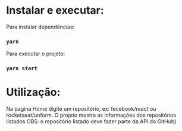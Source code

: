 # Instalar e executar:

Para instalar dependências:

### `yarn`

Para executar o projeto: 

### `yarn start`

# Utilização:

Na pagina Home digite um repositório, ex: fecebook/react ou rocketseat/unform. O projeto mostra as informações dos repositórios listados
OBS: o repositório listado deve fazer parte da  API do GitHub)
